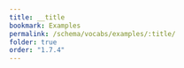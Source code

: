 ```yaml
---
title: __title
bookmark: Examples
permalink: /schema/vocabs/examples/:title/
folder: true
order: "1.7.4"
---
```

